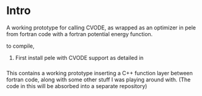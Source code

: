 # Intro

A working prototype for calling CVODE, as wrapped as an optimizer in pele from fortran code with a fortran potential energy function.

to compile,

1. First install pele with CVODE support as detailed in

###

This contains a working prototype inserting a C++ function layer between fortran code, along with some other stuff I was playing around with. (The code in this will be absorbed into a separate repository)
